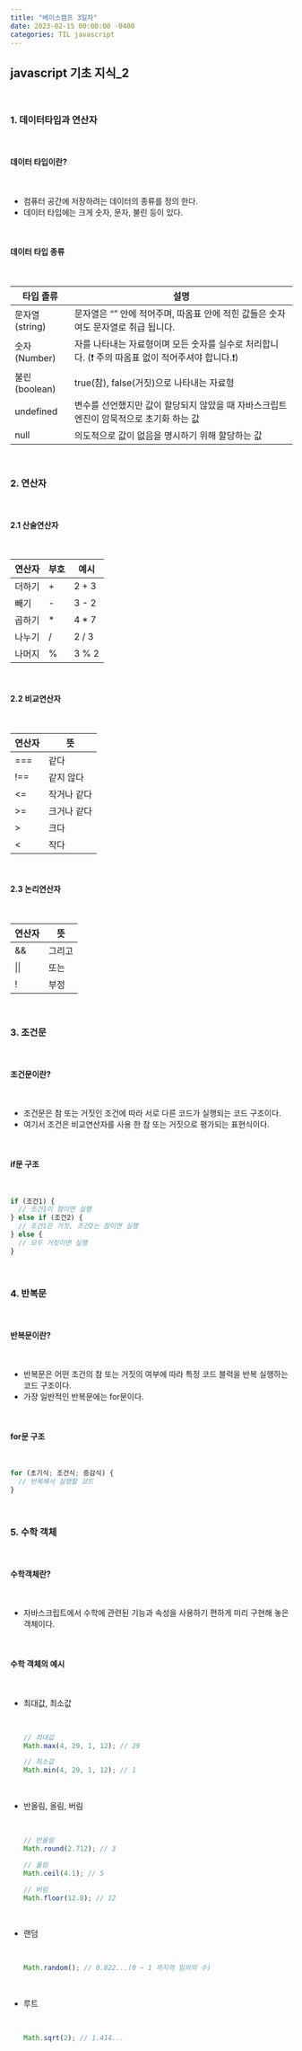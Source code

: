 ```yaml
---
title: "베이스캠프 3일차"
date: 2023-02-15 00:00:00 -0400
categories: TIL javascript
---
```


## javascript 기초 지식\_2

<br>

### 1. 데이터타입과 연산자

<br>

#### 데이터 타입이란?

<br>

- 컴퓨터 공간에 저장하려는 데이터의 종류를 정의 한다.
- 데이터 타입에는 크게 숫자, 문자, 불린 등이 있다.

<br>

#### 데이터 타입 종류

<br>

| 타입 졸류      | 설명                                                                                                 |
| -------------- | ---------------------------------------------------------------------------------------------------- |
| 문자열(string) | 문자열은 “” 안에 적어주며, 따옴표 안에 적힌 값들은 숫자여도 문자열로 취급 됩니다.                    |
| 숫자(Number)   | 자를 나타내는 자료형이며 모든 숫자를 실수로 처리합니다. (❗️ 주의 따옴표 없이 적어주셔야 합니다.❗️) |
| 불린(boolean)  | true(참), false(거짓)으로 나타내는 자료형                                                            |
| undefined      | 변수를 선언했지만 값이 할당되지 않았을 때 자바스크립트 엔진이 암묵적으로 초기화 하는 값              |
| null           | 의도적으로 값이 없음을 명시하기 위해 할당하는 값                                                     |

<br>

### 2. 연산자

<br>

#### 2.1 산술연산자

<br>

| 연산자 | 부호 | 예시   |
| ------ | ---- | ------ |
| 더하기 | +    | 2 + 3  |
| 빼기   | -    | 3 - 2  |
| 곱하기 | \*   | 4 \* 7 |
| 나누기 | /    | 2 / 3  |
| 나머지 | %    | 3 % 2  |

<br>

#### 2.2 비교연산자

<br>

| 연산자 | 뜻          |
| ------ | ----------- |
| ===    | 같다        |
| !==    | 같지 않다   |
| <=     | 작거나 같다 |
| >=     | 크거나 같다 |
| >      | 크다        |
| <      | 작다        |

<br>

#### 2.3 논리연산자

<br>

| 연산자 | 뜻     |
| ------ | ------ |
| &&     | 그리고 |
| \|\|   | 또는   |
| !      | 부정   |

<br>

### 3. 조건문

<br>

#### 조건문이란?

<br>

- 조건문은 참 또는 거짓인 조건에 따라 서로 다른 코드가 실행되는 코드 구조이다.
- 여기서 조건은 비교연산자를 사용 한 참 또는 거짓으로 평가되는 표현식이다.

<br>

#### if문 구조

<br>

```javascript
if (조건1) {
  // 조건1이 참이면 실행
} else if (조건2) {
  // 조건1은 거짓, 조건2는 참이면 실행
} else {
  // 모두 거짓이면 실행
}
```

<br>

### 4. 반복문

<br>

#### 반복문이란?

<br>

- 반복문은 어떤 조건의 참 또는 거짓의 여부에 따라 특정 코드 블럭을 반복 실행하는 코드 구조이다.
- 가장 일반적인 반복문에는 for문이다.

<br>

#### for문 구조

<br>

```javascript
for (초기식; 조건식; 증감식) {
  // 반복해서 실행할 코드
}
```

<br>

### 5. 수학 객체

<br>

#### 수학객체란?

<br>

- 자바스크립트에서 수학에 관련된 기능과 속성을 사용하기 편하게 미리 구현해 놓은 객체이다.

<br>

#### 수학 객체의 예시

<br>

- 최대값, 최소값

  <br>

  ```javascript
  // 최대값
  Math.max(4, 29, 1, 12); // 29

  // 최소값
  Math.min(4, 29, 1, 12); // 1
  ```

  <br>

- 반올림, 올림, 버림

  <br>

  ```javascript
  // 반올림
  Math.round(2.712); // 3

  // 올림
  Math.ceil(4.1); // 5

  // 버림
  Math.floor(12.8); // 12
  ```

  <br>

- 랜덤

  <br>

  ```javascript
  Math.random(); // 0.822...(0 ~ 1 까지의 임의의 수)
  ```

  <br>

- 루트

  <br>

  ```javascript
  Math.sqrt(2); // 1.414...
  ```

  <br>
